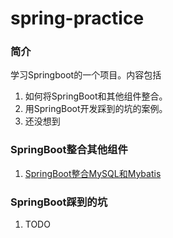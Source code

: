 # spring-practice
### 简介
学习Springboot的一个项目。内容包括
1. 如何将SpringBoot和其他组件整合。
2. 用SpringBoot开发踩到的坑的案例。
3. 还没想到


### SpringBoot整合其他组件
1. [SpringBoot整合MySQL和Mybatis](https://github.com/ambition0802/spring-practice/wiki/SpringBoot%E6%95%B4%E5%90%88MySQL%E6%95%B0%E6%8D%AE%E5%BA%93%E5%92%8CMybatis)  


### SpringBoot踩到的坑
1. TODO
